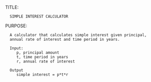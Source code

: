 TITLE:

      SIMPLE INTEREST CALCULATOR


PURPOSE:

      A calculator that calculates simple interest given principal,
      annual rate of interest and time period in years.

      Input:
         p, principal amount
         t, time period in years
         r, annual rate of interest
   
      Output
         simple interest = p*t*r


